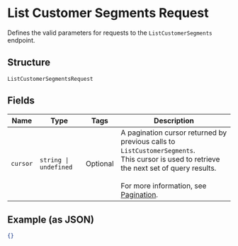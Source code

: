 
# List Customer Segments Request

Defines the valid parameters for requests to the `ListCustomerSegments` endpoint.

## Structure

`ListCustomerSegmentsRequest`

## Fields

| Name | Type | Tags | Description |
|  --- | --- | --- | --- |
| `cursor` | `string \| undefined` | Optional | A pagination cursor returned by previous calls to `ListCustomerSegments`.<br>This cursor is used to retrieve the next set of query results.<br><br>For more information, see [Pagination](https://developer.squareup.com/docs/working-with-apis/pagination). |

## Example (as JSON)

```json
{}
```

